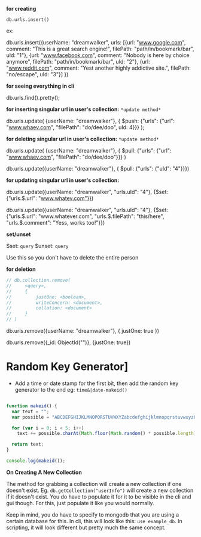 **for creating**

`db.urls.insert()`

ex:

db.urls.insert({userName: "dreamwalker", urls: [{url: "www.google.com", comment: "This is a great search engine!", filePath: "path/in/bookmark/bar", uId: "1"}, {url: "www.facebook.com", comment: "Nobody is here by choice anymore", filePath: "path/in/bookmark/bar", uId: "2"}, {url: "www.reddit.com", comment: "Yest another highly addictive site.", filePath: "no/escape", uId: "3"}] })

**for seeing everything in cli**

db.urls.find().pretty();

**for inserting singular url in user's collection:**
`*update method*`

db.urls.update( {userName: "dreamwalker"}, { $push: {"urls": {"url": "www.whaev.com", "filePath": "do/dee/doo", uId: 4}}} );

**for deleting singular url in user's collection:**
`*update method*`

db.urls.update( {userName: "dreamwalker"}, { $pull: {"urls": {"url": "www.whaev.com", "filePath": "do/dee/doo"}}} )

db.urls.update({userName: "dreamwalker"}, { $pull: {"urls": {"uId": "4"}}})

**for updating singular url in user's collection:**

db.urls.update({userName: "dreamwalker", "urls.uId": "4"}, {$set: {"urls.$.url": "www.whatev.com"}})

db.urls.update({userName: "dreamwalker", "urls.uId": "4"}, {$set: {"urls.$.url": "www.whatever.com", "urls.$.filePath": "this/here", "urls.$.comment": "Yess, works too!"}})

**set/unset**

$set: `query`
$unset: `query`

Use this so you don't have to delete the entire person

**for deletion**

```javascript
// db.collection.remove(
//     <query>,
//     {
//         justOne: <boolean>,
//         writeConcern: <document>,
//         collation: <document>
//     }
// )
```

db.urls.remove({userName: "dreamwalker"}, {
    justOne: true
})

db.urls.remove({_id: ObjectId("")}, {justOne: true})

# **Random Key Generator**]

* Add a time or date stamp for the first bit, then add the random key generator to the end eg: `time&|date-makeid()`

```javascript

function makeid() {
  var text = "";
  var possible = "ABCDEFGHIJKLMNOPQRSTUVWXYZabcdefghijklmnopqrstuvwxyz0123456789";

  for (var i = 0; i < 5; i++)
    text += possible.charAt(Math.floor(Math.random() * possible.length));

  return text;
}

console.log(makeid());

```

**On Creating A New Collection**

The method for grabbing a collection will create a new collection if one doesn't exist.
 Eg. `db.getCollection("userInfo")` will create a new collection if it doesn't exist. You do have to populate it for it to be visible in the cli and gui though. For this, just populate it like you would normally.

 Keep in mind, you do have to specify to mongodb that you are using a certain database for this. In cli, this will look like this: `use example_db`. In scripting, it will look different but pretty much the same concept.